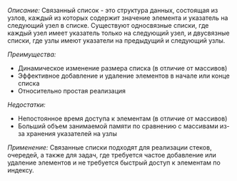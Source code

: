 
_Описание:_ Связанный список - это структура данных, состоящая из узлов, каждый из которых содержит значение элемента и указатель на следующий узел в списке. Существуют односвязные списки, где каждый узел имеет указатель только на следующий узел, и двусвязные списки, где узлы имеют указатели на предыдущий и следующий узлы.

_Преимущества:_

- Динамическое изменение размера списка (в отличие от массивов)
- Эффективное добавление и удаление элементов в начале или конце списка
- Относительно простая реализация

_Недостатки:_

- Непостоянное время доступа к элементам (в отличие от массивов)
- Больший объем занимаемой памяти по сравнению с массивами из-за хранения указателей на узлы

_Применение:_ Связанные списки подходят для реализации стеков, очередей, а также для задач, где требуется частое добавление или удаление элементов и не требуется быстрый доступ к элементам по индексу.